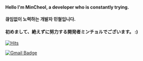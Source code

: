 
#### Hello I'm MinCheol, a developer who is constantly trying. 
#### 끊임없이 노력하는 개발자 민철입니다.
#### 初めまして、絶えずに努力する開発者ミンチョルでございます。 :)



<div align=left>	
	
	
[![Hits](https://hits.seeyoufarm.com/api/count/incr/badge.svg?url=https%3A%2F%2Fgithub.com%2Fkmc1210&count_bg=%23ACE4A5&title_bg=%23555555&icon=&icon_color=%23E7E7E7&title=hits&edge_flat=false)](https://hits.seeyoufarm.com)
	
	
[![Gmail Badge](https://img.shields.io/badge/Gmail-d14836?style=plastic-square&logo=Gmail&logoColor=white&link=mailto:skmnzn@gmail.com)](mailto:skmnzn@gmail.com)
	
</div>


<!--
**kmc1210/kmc1210** is a ✨ _special_ ✨ repository because its `README.md` (this file) appears on your GitHub profile.

Here are some ideas to get you started:

- 🔭 I’m currently working on ...
- 🌱 I’m currently learning ...
- 👯 I’m looking to collaborate on ...
- 🤔 I’m looking for help with ...
- 💬 Ask me about ...
- 📫 How to reach me: ...
- 😄 Pronouns: ...
- ⚡ Fun fact: ...
-->
